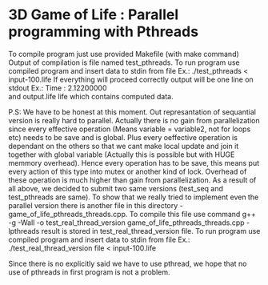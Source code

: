3D Game of Life : Parallel programming with Pthreads
===============
To compile program just use provided Makefile (with make command)
Output of compilation is file named test_pthreads.
To run program use compiled program and insert data to stdin from file
Ex.: ./test_pthreads < input-100.life
If everything will proceed correctly output will be one line on stdout
Ex.: Time : 2.12200000                                                
and output.life life which contains computed data.


P.S: We have to be honest at this moment. Out represantation of sequantial version
is really hard to parallel. Actually there is no gain from parallelization since
every effective operation (Means variable = variable2, not for loops etc)
needs to be save and is global. Plus every oeffective operation is dependant on 
the others so that we cant make local update and join it together with global 
variable (Actually this is possible but with HUGE memmory overhead). Hence every 
operation has to be save, this means put every action of this type into mutex or 
another kind of lock. Overhead of these operation is much higher than gain from
parallelization. As a result of all above, we decided to submit two same versions 
(test_seq and test_pthreads are same). To show that we really tried to implement
even the parallel version there is another file in this directory - game_of_life_pthreads_threads.cpp.
To compile this file use command
g++ -g -Wall -o test_real_thread_version game_of_life_pthreads_threads.cpp -lpthreads
result is stored in test_real_thread_version file. 
To run program use compiled program and insert data to stdin from file
Ex.: ./test_real_thread_version file < input-100.life

Since there is no explicitly said we have to use pthread, we hope that 
no use of pthreads in first program is not a problem.
